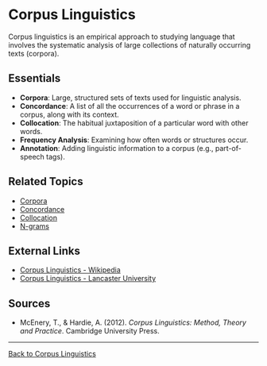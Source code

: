 # Corpus Linguistics

Corpus linguistics is an empirical approach to studying language that involves the systematic analysis of large collections of naturally occurring texts (corpora).


## Essentials

- **Corpora**: Large, structured sets of texts used for linguistic analysis.
- **Concordance**: A list of all the occurrences of a word or phrase in a corpus, along with its context.
- **Collocation**: The habitual juxtaposition of a particular word with other words.
- **Frequency Analysis**: Examining how often words or structures occur.
- **Annotation**: Adding linguistic information to a corpus (e.g., part-of-speech tags).

## Related Topics

- [Corpora](Corpora.md)
- [Concordance](Concordance.md)
- [Collocation](Collocation.md)
- [N-grams](N-grams.md)

## External Links

- [Corpus Linguistics - Wikipedia](https://en.wikipedia.org/wiki/Corpus_linguistics)
- [Corpus Linguistics - Lancaster University](http://corpora.lancs.ac.uk/clmtp/)

## Sources

- McEnery, T., & Hardie, A. (2012). *Corpus Linguistics: Method, Theory and Practice*. Cambridge University Press.

---

[Back to Corpus Linguistics](README.md)
